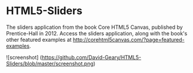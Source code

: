 HTML5-Sliders
=============

The sliders application from the book Core HTML5 Canvas, published by Prentice-Hall in 2012. Access the sliders application, along with the book's other featured examples at http://corehtml5canvas.com/?page=featured-examples.

![screenshot]
(https://github.com/David-Geary/HTML5-Sliders/blob/master/screenshot.png)
